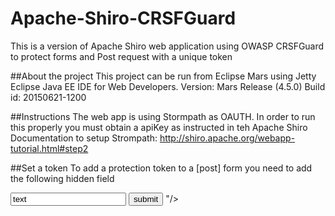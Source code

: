 Apache-Shiro-CRSFGuard
============================

This is a version of Apache Shiro web application using OWASP CRSFGuard to protect forms and Post request with a unique token

##About the project
This project can be run from Eclipse Mars using Jetty 
Eclipse Java EE IDE for Web Developers.
Version: Mars Release (4.5.0)
Build id: 20150621-1200

##Instructions
The web app is using Stormpath as OAUTH. In order to run this properly you must obtain a apiKey as instructed in teh Apache Shiro Documentation to setup Strompath:
http://shiro.apache.org/webapp-tutorial.html#step2

##Set a token
To add a protection token to a [post] form you need to add the following hidden field

  <form name="test1" action="protect.html">
     <input type="text" name="text" value="text"/>
     <input type="submit" name="submit" value="submit"/>
     <input type="hidden" name="<csrf:tokenname/>" value="<csrf:tokenvalue uri="protect.html"/>"/>
  </form>

